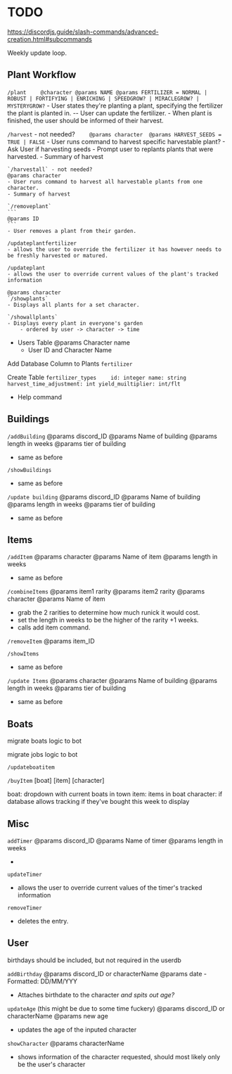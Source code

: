 # TODO

https://discordjs.guide/slash-commands/advanced-creation.html#subcommands

Weekly update loop.

## Plant Workflow

`/plant`
`     @character
    @params NAME
    @params FERTILIZER = NORMAL | ROBUST | FORTIFYING | ENRICHING | SPEEDGROW? | MIRACLEGROW? | MYSTERYGROW?
    ` - User states they're planting a plant, specifying the fertilizer the plant is planted in.
-- User can update the fertilizer. - When plant is finished, the user should be informed of their harvest.

`/harvest` - not needed?
`     @params character 
    @params HARVEST_SEEDS = TRUE | FALSE
    ` - User runs command to harvest specific harvestable plant? - Ask User if harvesting seeds - Prompt user to replants plants that were harvested. - Summary of harvest

    `/harvestall` - not needed?
    @params character
    - User runs command to harvest all harvestable plants from one character.
    - Summary of harvest

    `/removeplant`
    ```
    @params ID
    ```
    - User removes a plant from their garden.

    /updateplantfertilizer
    - allows the user to override the fertilizer it has however needs to be freshly harvested or matured.

    /updateplant
    - allows the user to override current values of the plant's tracked information

    @params character
    `/showplants`
    - Displays all plants for a set character.

    `/showallplants`
    - Displays every plant in everyone's garden
        - ordered by user -> character -> time

- Users Table
  @params Character name
  - User ID and Character Name

Add Database Column to Plants `fertilizer`

Create Table `fertilizer_types`
`     id: integer
    name: string
    harvest_time_adjustment: int
    yield_muiltiplier: int/flt
    `

- Help command

## Buildings

`/addBuilding`
@params discord_ID
@params Name of building
@params length in weeks
@params tier of building

- same as before

`/showBuildings`

- same as before

`/update building`
@params discord_ID
@params Name of building
@params length in weeks
@params tier of building

- same as before

## Items

`/addItem`
@params character
@params Name of item
@params length in weeks

- same as before

`/combineItems`
@params item1 rarity
@params item2 rarity
@params character
@params Name of item

- grab the 2 rarities to determine how much runick it would cost.
- set the length in weeks to be the higher of the rarity +1 weeks.
- calls add item command.

`/removeItem`
@params item_ID

`/showItems`

- same as before

`/update Items`
@params character
@params Name of building
@params length in weeks
@params tier of building

- same as before

## Boats

migrate boats logic to bot

migrate jobs logic to bot

`/updateboatitem`

`/buyItem` [boat] [item] [character]

boat:
dropdown with current boats in town
item:
items in boat
character:
if database allows tracking if they've bought this week to display

## Misc

`addTimer`
@params discord_ID
@params Name of timer
@params length in weeks

-

`updateTimer`

- allows the user to override current values of the timer's tracked information

`removeTimer`

- deletes the entry.

## User

birthdays should be included, but not required in the userdb

`addBirthday`
@params discord_ID or characterName
@params date - Formatted: DD/MM/YYY

- Attaches birthdate to the character _and spits out age?_

`updateAge` (this might be due to some time fuckery)
@params discord_ID or characterName
@params new age

- updates the age of the inputed character

`showCharacter`
@params characterName

- shows information of the character requested, should most likely only be the user's character
